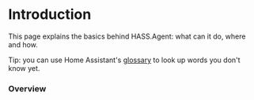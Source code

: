 # Introduction

This page explains the basics behind HASS.Agent: what can it do, where and how.

Tip: you can use Home Assistant's [glossary](https://www.home-assistant.io/docs/glossary/) to look up words you don't know yet.

### Overview


